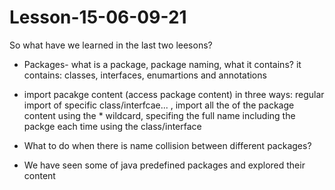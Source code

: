 # Lesson-15-06-09-21

So what have we learned in the last two leesons?

- Packages- what is a package, package naming, what it contains? it contains: classes, interfaces, enumartions and annotations

- import pacakge content (access package content) in three ways: regular import of specific class/interfcae... , import all the of the package content using the * wildcard, specifing the full name including the packge each time using the class/interface

- What to do when there is name collision between different packages?

- We have seen some of java predefined packages and explored their content
